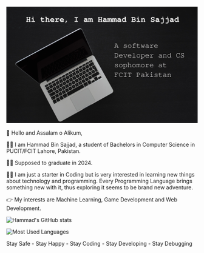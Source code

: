 ![Hi, there I am Hammad Bin Sajjad. A software developer and CS sophomore at FCIT Pakistan](pexels-nao-triponez-129208.jpg)

👋 Hello and Assalam o Alikum,

🙋‍♂️ I am Hammad Bin Sajjad, a student of Bachelors in Computer Science in PUCIT/FCIT Lahore, Pakistan.

👨‍🎓 Supposed to graduate in 2024.

👨‍💻 I am just a starter in Coding but is very interested in learning new things about technology and programming.
  Every Programming Language brings something new with it, thus exploring it seems to be brand new adventure.

👉 My interests are Machine Learning, Game Development and Web Development.

![Hammad's GitHub stats](https://github-readme-stats.vercel.app/api?username=hammadbinsajjad&show_icons=true&theme=radical)
       
![Most Used Languages](https://github-readme-stats.vercel.app/api/top-langs/?username=hammadbinsajjad&theme=radical)

Stay Safe - Stay Happy - Stay Coding - Stay Developing - Stay Debugging 
